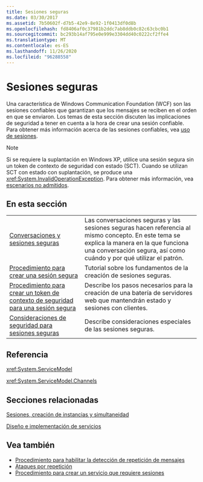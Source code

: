 ```yaml
---
title: Sesiones seguras
ms.date: 03/30/2017
ms.assetid: 7b50602f-d7b5-42e9-8e92-1f0413df0d8b
ms.openlocfilehash: fd8406af0c37981b2ddc7ab8ddb0c82c63cbc0b1
ms.sourcegitcommit: bc293b14af795e0e999e3304dd40c0222cf2ffe4
ms.translationtype: MT
ms.contentlocale: es-ES
ms.lasthandoff: 11/26/2020
ms.locfileid: "96288558"
---
```

# <a name="secure-sessions"></a>Sesiones seguras

Una característica de Windows Communication Foundation (WCF) son las sesiones confiables que garantizan que los mensajes se reciben en el orden en que se enviaron. Los temas de esta sección discuten las implicaciones de seguridad a tener en cuenta a la hora de crear una sesión confiable. Para obtener más información acerca de las sesiones confiables, vea [uso de sesiones](../using-sessions.md).  
  
> [!NOTE]
> Si se requiere la suplantación en Windows XP, utilice una sesión segura sin un token de contexto de seguridad con estado (SCT). Cuando se utilizan SCT con estado con suplantación, se produce una <xref:System.InvalidOperationException>. Para obtener más información, vea [escenarios no admitidos](unsupported-scenarios.md).  
  
## <a name="in-this-section"></a>En esta sección  
  
|||  
|-|-|  
|[Conversaciones y sesiones seguras](secure-conversations-and-secure-sessions.md)|Las conversaciones seguras y las sesiones seguras hacen referencia al mismo concepto. En este tema se explica la manera en la que funciona una conversación segura, así como cuándo y por qué utilizar el patrón.|  
|[Procedimiento para crear una sesión segura](how-to-create-a-secure-session.md)|Tutorial sobre los fundamentos de la creación de sesiones seguras.|  
|[Procedimiento para crear un token de contexto de seguridad para una sesión segura](how-to-create-a-security-context-token-for-a-secure-session.md)|Describe los pasos necesarios para la creación de una batería de servidores web que mantendrán estado y sesiones con clientes.|  
|[Consideraciones de seguridad para sesiones seguras](security-considerations-for-secure-sessions.md)|Describe consideraciones especiales de las sesiones seguras.|  
  
## <a name="reference"></a>Referencia  

 <xref:System.ServiceModel>  
  
 <xref:System.ServiceModel.Channels>  
  
## <a name="related-sections"></a>Secciones relacionadas  

 [Sesiones, creación de instancias y simultaneidad](sessions-instancing-and-concurrency.md)  
  
 [Diseño e implementación de servicios](../designing-and-implementing-services.md)  
  
## <a name="see-also"></a>Vea también

- [Procedimiento para habilitar la detección de repetición de mensajes](how-to-enable-message-replay-detection.md)
- [Ataques por repetición](replay-attacks.md)
- [Procedimiento para crear un servicio que requiere sesiones](how-to-create-a-service-that-requires-sessions.md)
